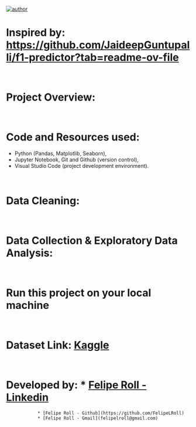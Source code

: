 [![author](https://img.shields.io/badge/author-feliperoll-purple.svg)](https://www.linkedin.com/in/felipe-roll/)

# Inspired by: https://github.com/JaideepGuntupalli/f1-predictor?tab=readme-ov-file
&nbsp;
# Project Overview:
&nbsp;
# Code and Resources used:
* Python (Pandas, Matplotlib, Seaborn), 
* Jupyter Notebook, Git and Github (version control), 
* Visual Studio Code (project development environment).

&nbsp;
# Data Cleaning:
&nbsp;
# Data Collection & Exploratory Data Analysis:
&nbsp;
# Run this project on your local machine
&nbsp;
# Dataset Link: [Kaggle](https://www.kaggle.com/datasets/feliperoll/fia-wec-2012-2023-le-mans-2011)
&nbsp;
# Developed by: * [Felipe Roll - Linkedin](https://www.linkedin.com/in/felipe-roll)
                * [Felipe Roll - Github](https://github.com/FelipeLRoll)
                * [Felipe Roll - Gmail](felipelroll@gmail.com)





    

  

  

